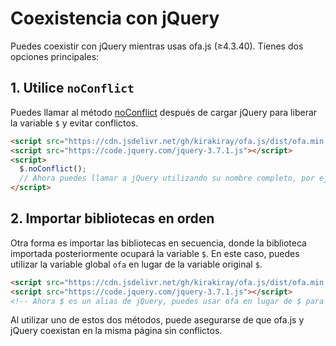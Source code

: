 # Coexistencia con jQuery

Puedes coexistir con jQuery mientras usas ofa.js (≥4.3.40). Tienes dos opciones principales:

## 1. Utilice `noConflict`

Puedes llamar al método [noConflict](https://api.jquery.com/jQuery.noConflict/) después de cargar jQuery para liberar la variable `$` y evitar conflictos.

```html
<script src="https://cdn.jsdelivr.net/gh/kirakiray/ofa.js/dist/ofa.min.js"></script>
<script src="https://code.jquery.com/jquery-3.7.1.js"></script>
<script>
  $.noConflict();
  // Ahora puedes llamar a jQuery utilizando su nombre completo, por ejemplo jQuery.ajax().
</script>
```

## 2. Importar bibliotecas en orden

Otra forma es importar las bibliotecas en secuencia, donde la biblioteca importada posteriormente ocupará la variable `$`. En este caso, puedes utilizar la variable global `ofa` en lugar de la variable original `$`.

```html
<script src="https://cdn.jsdelivr.net/gh/kirakiray/ofa.js/dist/ofa.min.js"></script>
<script src="https://code.jquery.com/jquery-3.7.1.js"></script>
<!-- Ahora $ es un alias de jQuery, puedes usar ofa en lugar de $ para llamar a las funciones relacionadas con ofa.js -->
```

Al utilizar uno de estos dos métodos, puede asegurarse de que ofa.js y jQuery coexistan en la misma página sin conflictos.
